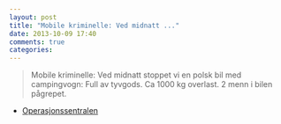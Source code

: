 ```yaml
---
layout: post
title: "Mobile kriminelle: Ved midnatt ..."
date: 2013-10-09 17:40
comments: true
categories: 
---
```


> Mobile kriminelle: Ved midnatt stoppet vi en polsk bil med campingvogn: Full av tyvgods. Ca 1000 kg overlast. 2 menn i bilen pågrepet.
- [Operasjonssentralen](https://twitter.com/oslopolitiops/status/388101733265596416)

